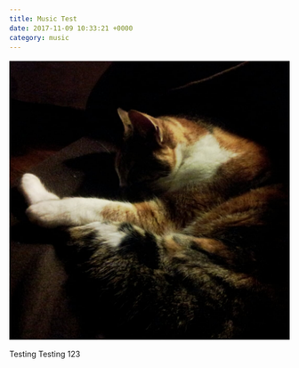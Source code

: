 ```yaml
---
title: Music Test
date: 2017-11-09 10:33:21 +0000
category: music
---
```

![](/uploads/2017/11/09/1419526529752.jpg)

Testing Testing 123